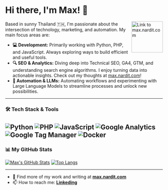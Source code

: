 # Hi there, I'm Max! 👋

<a href="https://max.nardit.com" target="_blank"><img align="right" alt="Link to max.nardit.com" width="100" src="https://img.shields.io/badge/-max.nardit.com-AF61E1?style=for-the-badge&logo=ghost&logoColor=white" /></a>

Based in sunny Thailand 🇹🇭, I'm passionate about the intersection of technology, marketing, and automation. My main focus areas are:

* **💻 Development:** Primarily working with Python, PHP, and JavaScript. Always exploring ways to build efficient and useful tools.
* **🔍 SEO & Analytics:** Diving deep into Technical SEO, GA4, GTM, and understanding search engine algorithms. I enjoy turning data into actionable insights. Check out my thoughts at [max.nardit.com](https://max.nardit.com)!
* **🤖 Automation & LLMs:** Automating workflows and experimenting with Large Language Models to streamline processes and unlock new possibilities.
---

### 🛠️ Tech Stack & Tools

![Python](https://img.shields.io/badge/Python-3776AB?style=for-the-badge&logo=python&logoColor=white)
![PHP](https://img.shields.io/badge/PHP-777BB4?style=for-the-badge&logo=php&logoColor=white)
![JavaScript](https://img.shields.io/badge/JavaScript-F7DF1E?style=for-the-badge&logo=javascript&logoColor=black)
![Google Analytics](https://img.shields.io/badge/Google_Analytics-E37400?style=for-the-badge&logo=google-analytics&logoColor=white)
![Google Tag Manager](https://img.shields.io/badge/Google_Tag_Manager-4285F4?style=for-the-badge&logo=google-tag-manager&logoColor=white)
![Docker](https://img.shields.io/badge/Docker-2496ED?style=for-the-badge&logo=docker&logoColor=white)
---

### 📊 My GitHub Stats

[![Max's GitHub Stats](https://github-readme-stats.vercel.app/api?username=mnardit&show_icons=true&theme=radical&hide_border=true&count_private=true)](https://github.com/mnardit)
[![Top Langs](https://github-readme-stats.vercel.app/api/top-langs/?username=mnardit&layout=compact&theme=radical&hide_border=true&langs_count=6)](https://github.com/mnardit)

---

* 🔗 Find more of my work and writing at [**max.nardit.com**](https://max.nardit.com)
* 📫 How to reach me: [**Linkeding**](https://www.linkedin.com/in/maxnardit/)
